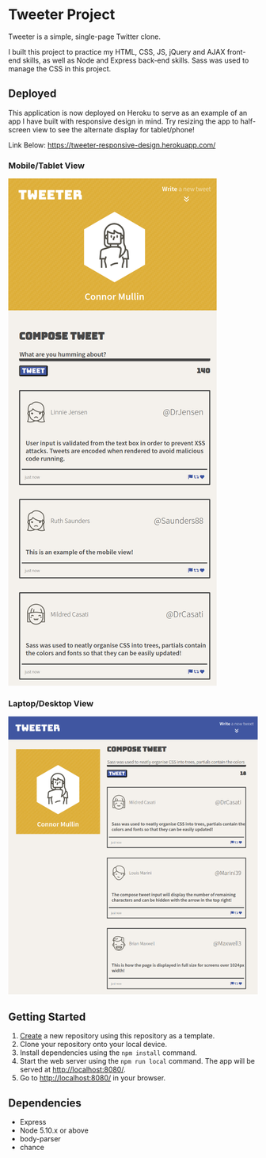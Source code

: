 # Tweeter Project

Tweeter is a simple, single-page Twitter clone.

I built this project to practice my HTML, CSS, JS, jQuery and AJAX front-end skills, as well as Node and Express back-end skills. Sass was used to manage the CSS in this project.

## Deployed
This application is now deployed on Heroku to serve as an example of an app I have built with responsive design in mind.
Try resizing the app to half-screen view to see the alternate display for tablet/phone! 

Link Below:
https://tweeter-responsive-design.herokuapp.com/

### Mobile/Tablet View
!["Screenshot of Mobile/Tablet Layout"](https://github.com/CJM1994/tweeter/blob/master/docs/mobile-view.png)
### Laptop/Desktop View
!["Screenshot of Desktop/Laptop Layout"](https://github.com/CJM1994/tweeter/blob/master/docs/screen-view.png)

## Getting Started

1. [Create](https://docs.github.com/en/repositories/creating-and-managing-repositories/creating-a-repository-from-a-template) a new repository using this repository as a template.
2. Clone your repository onto your local device.
3. Install dependencies using the `npm install` command.
3. Start the web server using the `npm run local` command. The app will be served at <http://localhost:8080/>.
4. Go to <http://localhost:8080/> in your browser.

## Dependencies

- Express
- Node 5.10.x or above
- body-parser
- chance

